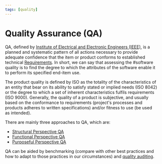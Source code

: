 ```yaml
---
tags: [quality]
---
```


# Quality Assurance (QA)

QA, defined by [Institute of Electrical and Electronic Engineers (IEEE)](202210010828.md),
is a planned and systematic pattern of all actions necessary to provide adequate
confidence that the item or product conforms to established technical
[Requirements](202303251303.md). In short, we can say that assessing the
#software quality is to find the degree to which the attributes of the software
enable it to perform its specified end-item use.

The product quality is defined by ISO as the totality of the characteristics of
an entity that bear on its ability to satisfy stated or implied needs (ISO 8042)
or the degree to which a set of inherent characteristics fulfils requirements
(ISO 9000). Generally, the quality of a product is subjective, and usually based
on the conformance to requirements (project's processes and products adheres to
written specifications) and/or fitness to use (be used as intended).

There are mainly three approaches to QA, which are:
- [Structural Perspective QA](202304302137.md)
- [Functional Perspective QA](202304302141.md)
- [Purposeful Perspective QA](202304302143.md)

QA can be aided by benchmarking (compare with other best practices and how to
adapt to those practices in our circumstances) and [quality auditing](202305211004.md).
